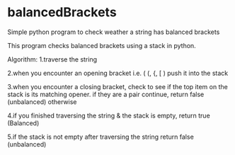 # balancedBrackets
Simple python program to check weather a string has balanced brackets

This program checks balanced brackets using a stack in python.

Algorithm:
1.traverse the string

2.when you encounter an opening bracket i.e. ( (, {, \[ ) push it into the stack

3.when you encounter a closing bracket, check to see if the top item on the stack is its matching opener. if they are a pair continue, return false (unbalanced) otherwise

4.if you finished traversing the string & the stack is empty, return true (Balanced)

5.if the stack is not empty after traversing the string return false (unbalanced)
